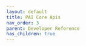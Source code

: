 ```yaml
---
layout: default
title: PAI Core Apis
nav_order: 3
parent: Developer Reference
has_children: true
---
```

